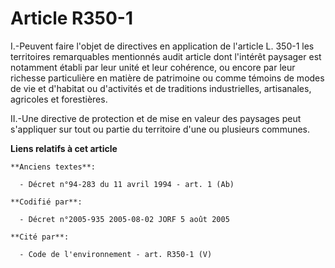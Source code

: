 # Article R350-1

I.-Peuvent faire l'objet de directives en application de l'article L. 350-1 les territoires remarquables mentionnés audit
article dont l'intérêt paysager est notamment établi par leur unité et leur cohérence, ou encore par leur richesse
particulière en matière de patrimoine ou comme témoins de modes de vie et d'habitat ou d'activités et de traditions
industrielles, artisanales, agricoles et forestières. 

II.-Une directive de protection et de mise en valeur des paysages peut s'appliquer sur tout ou partie du territoire d'une ou
plusieurs communes.

**Liens relatifs à cet article**

	**Anciens textes**:

	  - Décret n°94-283 du 11 avril 1994 - art. 1 (Ab)

	**Codifié par**:

	  - Décret n°2005-935 2005-08-02 JORF 5 août 2005

	**Cité par**:

	  - Code de l'environnement - art. R350-1 (V)
